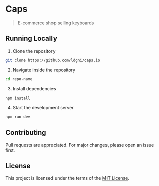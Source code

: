 # Caps

> E-commerce shop selling keyboards

## Running Locally

1. Clone the repository

```sh
git clone https://github.com/ldgni/caps.io
```

2. Navigate inside the repository

```sh
cd repo-name
```

3. Install dependencies

```sh
npm install
```

4.  Start the development server

```sh
npm run dev
```

## Contributing

Pull requests are appreciated. For major changes, please open an issue first.

## License

This project is licensed under the terms of the [MIT License](LICENSE).
